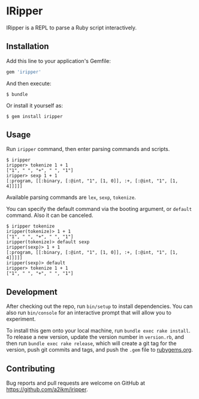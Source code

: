 # IRipper

IRipper is a REPL to parse a Ruby script interactively.

## Installation

Add this line to your application's Gemfile:

```ruby
gem 'iripper'
```

And then execute:

    $ bundle

Or install it yourself as:

    $ gem install iripper

## Usage

Run `iripper` command, then enter parsing commands and scripts.

```
$ iripper
iripper> tokenize 1 + 1
["1", " ", "+", " ", "1"]
iripper> sexp 1 + 1
[:program, [[:binary, [:@int, "1", [1, 0]], :+, [:@int, "1", [1, 4]]]]]
```

Available parsing commands are `lex`, `sexp`, `tokenize`.

You can specify the default command via the booting argument, or `default` command. Also it can be canceled.

```
$ iripper tokenize
iripper(tokenize)> 1 + 1
["1", " ", "+", " ", "1"]
iripper(tokenize)> default sexp
iripper(sexp)> 1 + 1
[:program, [[:binary, [:@int, "1", [1, 0]], :+, [:@int, "1", [1, 4]]]]]
iripper(sexp)> default
iripper> tokenize 1 + 1
["1", " ", "+", " ", "1"]
```

## Development

After checking out the repo, run `bin/setup` to install dependencies. You can also run `bin/console` for an interactive prompt that will allow you to experiment.

To install this gem onto your local machine, run `bundle exec rake install`. To release a new version, update the version number in `version.rb`, and then run `bundle exec rake release`, which will create a git tag for the version, push git commits and tags, and push the `.gem` file to [rubygems.org](https://rubygems.org).

## Contributing

Bug reports and pull requests are welcome on GitHub at https://github.com/a2ikm/iripper.
